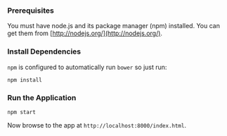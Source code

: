 ### Prerequisites

You must have node.js and its package manager (npm) installed. You can get them from [http://nodejs.org/](http://nodejs.org/).

### Install Dependencies

`npm` is configured to automatically run `bower` so just run:

```
npm install
```

### Run the Application

```
npm start
```

Now browse to the app at `http://localhost:8000/index.html`.


